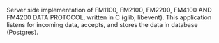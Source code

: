 Server side implementation of FM1100, FM2100, FM2200, FM4100 AND FM4200 DATA
PROTOCOL, written in C (glib, libevent). This application listens for incoming data, accepts, and stores the data in database (Postgres).
